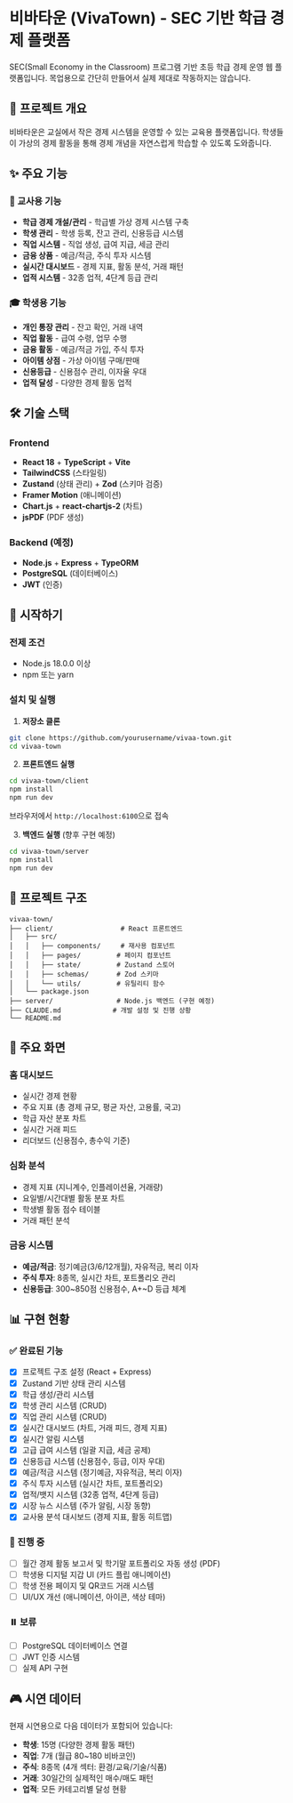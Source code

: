 # 비바타운 (VivaTown) - SEC 기반 학급 경제 플랫폼

SEC(Small Economy in the Classroom) 프로그램 기반 초등 학급 경제 운영 웹 플랫폼입니다.
목업용으로 간단히 만들어서 실제 제대로 작동하지는 않습니다.

## 🎯 프로젝트 개요

비바타운은 교실에서 작은 경제 시스템을 운영할 수 있는 교육용 플랫폼입니다. 
학생들이 가상의 경제 활동을 통해 경제 개념을 자연스럽게 학습할 수 있도록 도와줍니다.

## ✨ 주요 기능

### 🏫 교사용 기능
- **학급 경제 개설/관리** - 학급별 가상 경제 시스템 구축
- **학생 관리** - 학생 등록, 잔고 관리, 신용등급 시스템
- **직업 시스템** - 직업 생성, 급여 지급, 세금 관리
- **금융 상품** - 예금/적금, 주식 투자 시스템
- **실시간 대시보드** - 경제 지표, 활동 분석, 거래 패턴
- **업적 시스템** - 32종 업적, 4단계 등급 관리

### 🎓 학생용 기능
- **개인 통장 관리** - 잔고 확인, 거래 내역
- **직업 활동** - 급여 수령, 업무 수행
- **금융 활동** - 예금/적금 가입, 주식 투자
- **아이템 상점** - 가상 아이템 구매/판매
- **신용등급** - 신용점수 관리, 이자율 우대
- **업적 달성** - 다양한 경제 활동 업적

## 🛠 기술 스택

### Frontend
- **React 18** + **TypeScript** + **Vite**
- **TailwindCSS** (스타일링)
- **Zustand** (상태 관리) + **Zod** (스키마 검증)
- **Framer Motion** (애니메이션)
- **Chart.js** + **react-chartjs-2** (차트)
- **jsPDF** (PDF 생성)

### Backend (예정)
- **Node.js** + **Express** + **TypeORM**
- **PostgreSQL** (데이터베이스)
- **JWT** (인증)

## 🚀 시작하기

### 전제 조건
- Node.js 18.0.0 이상
- npm 또는 yarn

### 설치 및 실행

1. **저장소 클론**
```bash
git clone https://github.com/yourusername/vivaa-town.git
cd vivaa-town
```

2. **프론트엔드 실행**
```bash
cd vivaa-town/client
npm install
npm run dev
```

브라우저에서 `http://localhost:6100`으로 접속

3. **백엔드 실행** (향후 구현 예정)
```bash
cd vivaa-town/server
npm install
npm run dev
```

## 📁 프로젝트 구조

```
vivaa-town/
├── client/                 # React 프론트엔드
│   ├── src/
│   │   ├── components/     # 재사용 컴포넌트
│   │   ├── pages/         # 페이지 컴포넌트
│   │   ├── state/         # Zustand 스토어
│   │   ├── schemas/       # Zod 스키마
│   │   └── utils/         # 유틸리티 함수
│   └── package.json
├── server/                # Node.js 백엔드 (구현 예정)
├── CLAUDE.md             # 개발 설정 및 진행 상황
└── README.md
```

## 🎨 주요 화면

### 홈 대시보드
- 실시간 경제 현황
- 주요 지표 (총 경제 규모, 평균 자산, 고용률, 국고)
- 학급 자산 분포 차트
- 실시간 거래 피드
- 리더보드 (신용점수, 총수익 기준)

### 심화 분석
- 경제 지표 (지니계수, 인플레이션율, 거래량)
- 요일별/시간대별 활동 분포 차트
- 학생별 활동 점수 테이블
- 거래 패턴 분석

### 금융 시스템
- **예금/적금**: 정기예금(3/6/12개월), 자유적금, 복리 이자
- **주식 투자**: 8종목, 실시간 차트, 포트폴리오 관리
- **신용등급**: 300~850점 신용점수, A+~D 등급 체계

## 📊 구현 현황

### ✅ 완료된 기능
- [x] 프로젝트 구조 설정 (React + Express)
- [x] Zustand 기반 상태 관리 시스템
- [x] 학급 생성/관리 시스템
- [x] 학생 관리 시스템 (CRUD)
- [x] 직업 관리 시스템 (CRUD)
- [x] 실시간 대시보드 (차트, 거래 피드, 경제 지표)
- [x] 실시간 알림 시스템
- [x] 고급 급여 시스템 (일괄 지급, 세금 공제)
- [x] 신용등급 시스템 (신용점수, 등급, 이자 우대)
- [x] 예금/적금 시스템 (정기예금, 자유적금, 복리 이자)
- [x] 주식 투자 시스템 (실시간 차트, 포트폴리오)
- [x] 업적/뱃지 시스템 (32종 업적, 4단계 등급)
- [x] 시장 뉴스 시스템 (주가 알림, 시장 동향)
- [x] 교사용 분석 대시보드 (경제 지표, 활동 히트맵)

### 🚧 진행 중
- [ ] 월간 경제 활동 보고서 및 학기말 포트폴리오 자동 생성 (PDF)
- [ ] 학생용 디지털 지갑 UI (카드 플립 애니메이션)
- [ ] 학생 전용 페이지 및 QR코드 거래 시스템
- [ ] UI/UX 개선 (애니메이션, 아이콘, 색상 테마)

### ⏸️ 보류
- [ ] PostgreSQL 데이터베이스 연결
- [ ] JWT 인증 시스템
- [ ] 실제 API 구현

## 🎮 시연 데이터

현재 시연용으로 다음 데이터가 포함되어 있습니다:
- **학생**: 15명 (다양한 경제 활동 패턴)
- **직업**: 7개 (월급 80~180 비바코인)
- **주식**: 8종목 (4개 섹터: 환경/교육/기술/식품)
- **거래**: 30일간의 실제적인 매수/매도 패턴
- **업적**: 모든 카테고리별 달성 현황
